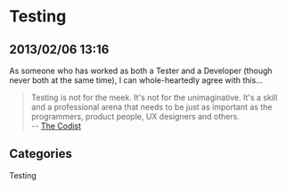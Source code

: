 # Testing
## 2013/02/06 13:16

As someone who has worked as both a Tester and a Developer (though never both at the same time), I can whole-heartedly agree with this...

> Testing is not for the meek. It's not for the unimaginative. It's a 
> skill and a professional arena that needs to be just as important as the 
> programmers, product people, UX designers and others.  
> -- [The Codist][1]

[1]: http://thecodist.com/article/programmers_should_not_test_their_own_code

## Categories
Testing